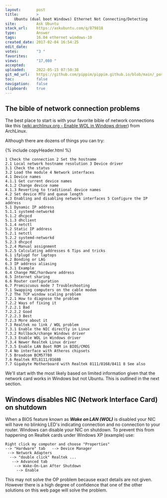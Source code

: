 ```yaml
---
layout:       post
title:        >
    Ubuntu (dual boot Windows) Ethernet Not Connecting/Detecting
site:         Ask Ubuntu
stack_url:    https://askubuntu.com/q/879818
type:         Answer
tags:         16.04 ethernet windows-10
created_date: 2017-02-04 16:54:25
edit_date:    
votes:        "3 "
favorites:    
views:        "17,080 "
accepted:     
uploaded:     2022-05-15 07:50:38
git_md_url:   https://github.com/pippim/pippim.github.io/blob/main/_posts/2017/2017-02-04-Ubuntu-_dual-boot-Windows_-Ethernet-Not-Connecting_Detecting.md
toc:          false
navigation:   false
clipboard:    true
---
```


## The bible of network connection problems

The best place to start is with your favorite bible of network connections like this ([wiki.archlinux.org - Enable WOL in Windows driver][1]) from ArchLinux.

Although there are dozens of things you can try:

{% include copyHeader.html %}
``` 
1 Check the connection 2 Set the hostname
2.1 Local network hostname resolution 3 Device driver
3.1 Check the status
3.2 Load the module 4 Network interfaces
4.1 Device names
4.1.1 Get current device names
4.1.2 Change device name
4.1.3 Reverting to traditional device names
4.2 Set device MTU and queue length
4.3 Enabling and disabling network interfaces 5 Configure the IP address
5.1 Dynamic IP address
5.1.1 systemd-networkd
5.1.2 dhcpcd
5.1.3 dhclient
5.1.4 netctl
5.2 Static IP address
5.2.1 netctl
5.2.2 systemd-networkd
5.2.3 dhcpcd
5.2.4 Manual assignment
5.2.5 Calculating addresses 6 Tips and tricks
6.1 ifplugd for laptops
6.2 Bonding or LAG
6.3 IP address aliasing
6.3.1 Example
6.4 Change MAC/hardware address
6.5 Internet sharing
6.6 Router configuration
6.7 Promiscuous mode 7 Troubleshooting
7.1 Swapping computers on the cable modem
7.2 The TCP window scaling problem
7.2.1 How to diagnose the problem
7.2.2 Ways of fixing it
7.2.2.1 Bad
7.2.2.2 Good
7.2.2.3 Best
7.2.3 More about it
7.3 Realtek no link / WOL problem
7.3.1 Enable the NIC directly in Linux
7.3.2 Rollback/change Windows driver
7.3.3 Enable WOL in Windows driver
7.3.4 Newer Realtek Linux driver
7.3.5 Enable LAN Boot ROM in BIOS/CMOS
7.4 No interface with Atheros chipsets
7.5 Broadcom BCM57780
7.6 Realtek RTL8111/8168B
7.7 Gigabyte Motherboard with Realtek 8111/8168/8411 8 See also
```

We'll start with the most likely based on limited information given that the network card works in Windows but not Ubuntu. This is outlined in the next section.

## Windows disables NIC (Network Interface Card) on shutdown

When a BIOS feature known as ***Wake on LAN (WOL)*** is disabled your NIC will have no blinking LED's indicating connection and no connection to your router. Windows can disable your NIC on shutdown. To prevent this from happening on Realtek cards under Windows XP (example) use:

``` 
Right click my computer and choose "Properties"
--> "Hardware" tab   --> Device Manager
 --> Network Adapters
  --> "double click" Realtek ...
   --> Advanced tab
    --> Wake-On-Lan After Shutdown
     --> Enable
```

This may not solve the OP problem because exact details are not given. However there is a high degree of confidence that one of the other solutions on this web page will solve the problem.

  [1]: https://wiki.archlinux.org/index.php/Network_configuration#Enable_WOL_in_Windows_driver
